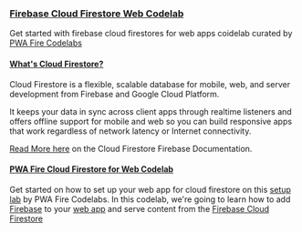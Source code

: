 ### [Firebase Cloud Firestore Web Codelab](https://pwafire.org/developer/codelabs/firestore-web)
Get started with firebase cloud firestores for web apps coidelab curated by [PWA Fire Codelabs](https://pwafire.org/developer/codelabs/)

#### [What's Cloud Firestore?](https://firebase.google.com/docs/firestore/)
Cloud Firestore is a flexible, scalable database for mobile, web, and server development
from Firebase and Google Cloud Platform.

It keeps your data in sync across client apps through realtime listeners and offers offline
support for mobile and web so you can build responsive apps that work regardless of network
latency or Internet connectivity. 

[Read More here](https://firebase.google.com/docs/firestore/) on the Cloud Firestore Firebase Documentation.

#### [PWA Fire Cloud Firestore for Web Codelab](https://pwafire.org/developer/codelabs/firestore-web)
Get started on how to set up your web app for cloud firestore on this [setup lab](https://github.com/mayeedwin/firestore/tree/master/setup) by PWA Fire Codelabs. In this codelab, we're going to learn how to add [Firebase](https://firebase.google.com/docs/) to your [web app](https://pwafire.org/developer/codelabs/pwafire/) and serve content from the [Firebase Cloud Firestore](https://firebase.google.com/docs/firestore/)
